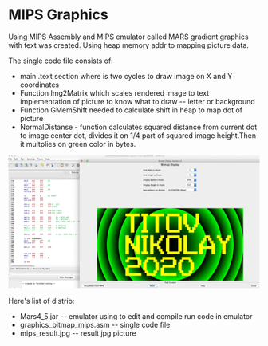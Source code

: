 
# MIPS Graphics 

Using MIPS Assembly and MIPS emulator called MARS gradient graphics with text was created.
Using heap memory addr to mapping picture data.


The single code file consists of:
* main .text section where is two cycles to draw image on X and Y coordinates
* Function Img2Matrix which scales rendered image to text implementation of picture 
  to know what to draw -- letter or background
* Function GMemShift needed to calculate  shift in heap to map dot of picture
* NormalDistanse - function calculates squared distance from current dot to image center dot, 
divides it on 1/4 part of squared image height.Then it multplies on green color in bytes.




![Result](mips_result.jpg)

Here's list of distrib:
* Mars4_5.jar -- emulator using to edit and compile run code in emulator
* graphics_bitmap_mips.asm -- single code  file
* mips_result.jpg -- result jpg picture
